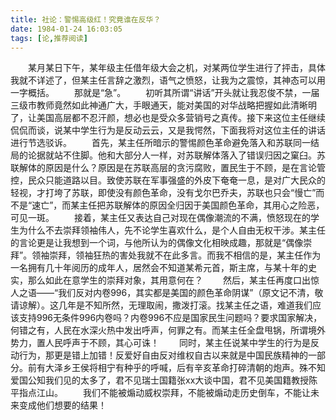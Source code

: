 ```yaml
---
title: 社论：警惕高级红！究竟谁在反华？
date: 1984-01-24 16:03:05
tags: [论,推荐阅读]
---
```


&ensp;&ensp;&ensp;&ensp;某月某日下午，某年级主任借年级大会之机，对某两位学生进行了抨击，具体我就不详述了，但某主任言辞之激烈，语气之愤怒，让我为之震惊，其神态可以用一字概括。
&ensp;&ensp;&ensp;&ensp;那就是“急”。<!--more-->
&ensp;&ensp;&ensp;&ensp;初听其所谓“讲话”开头就让我忍俊不禁，一届三级市教师竟然如此神通广大，手眼通天，能对美国的对华战略把握如此清晰明了，让美国高层都不忍汗颜，想必也是受众多营销号之真传。接下来这位主任继续侃侃而谈，说某中学生行为是反动云云，又是我愕然，下面我将对这位主任的讲话进行节选驳诉。
&ensp;&ensp;&ensp;&ensp;首先，某主任所暗示的警惕颜色革命避免落入和苏联同一结局的论据就站不住脚。他和大部分人一样，对苏联解体落入了错误归因之窠臼。苏联解体的原因是什么？原因是在苏联高层的贪污腐败，置民生于不顾，是在言论管控，民众只能道路以目。致使苏联在军事强盛的外皮下奄奄一息，是对广大民众的轻视，才打垮了苏联，即使没有颜色革命，没有戈尔巴乔夫，苏联也只会“慢亡”而不是“速亡”，而某主任把苏联解体的原因全归因于美国颜色革命，其用心之险恶，可见一斑。
&ensp;&ensp;&ensp;&ensp;接着，某主任又表达自己对现在偶像潮流的不满，愤怒现在的学生为什么不去崇拜领袖伟人，先不论学生喜欢什么，是个人自由无权干涉。某主任的言论更是让我想到一个词，与他所认为的偶像文化相映成趣，那就是“偶像崇拜”。领袖崇拜，领袖狂热的害处我就不在此多言。而我不相信的是，某主任作为一名拥有几十年阅历的成年人，居然会不知道某希元首，斯主席，与某十年的史实，那么如此在意学生的崇拜对象，其用意何在？
&ensp;&ensp;&ensp;&ensp;然后，某主任再度口出惊人之语——“我们反对内卷996，其实都是美国的颜色革命阴谋”（原文记不清，敬请谅解）。这几年是不知所然，无理取闹，撒泼打滚。找某主任之语，难道我们应该支持996无条件996内卷吗？内卷996不应是国家民生问题吗？要求国家解决，何错之有，人民在水深火热中发出呼声，何罪之有。而某主任全盘甩锅，所谓境外势力，置人民呼声于不顾，其心可诛！
&ensp;&ensp;&ensp;&ensp;同时，某主任说某中学生的行为是反动行为，那更是错上加错！反爱好自由反对维权自古以来就是中国民族精神的一部分。前有大泽乡王侯将相宁有种乎的呼喊，后有辛亥革命打碎清朝的炮声。殊不知爱国公知我们见的太多了，君不见瑞士国籍张xx大谈中国，君不见美国籍教授陈平指点江山。
&ensp;&ensp;&ensp;&ensp;我们不能被煽动威权崇拜，不能被煽动走历史倒车，不能让未来变成他们想要的结果！
